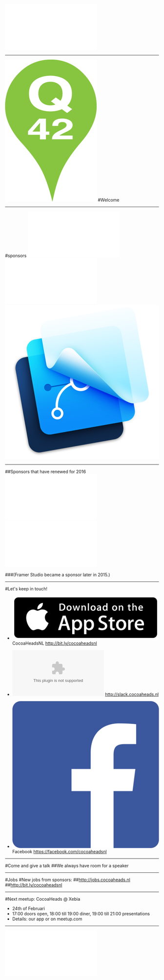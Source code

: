 ![fit](../../Logos/CocoaHeadsNL.pdf)

---
![inline fit center](../../Logos/Q42.png)
#Welcome

---

#sponsors
![inline fit left](../../Logos/egeniq.pdf) ![inline fit right](../../Logos/xebia.pdf)![inline fit right](../../Logos/framerstudio.png)

---

##Sponsors that have renewed for 2016
![inline fit left](../../Logos/egeniq.pdf) ![inline fit right](../../Logos/xebia.pdf)

###(Framer Studio became a sponsor later in 2015.)

---

#Let's keep in touch!

- ![inline](../../Logos/appstore.png) CocoaHeadsNL
http://bit.ly/cocoaheadsnl

- ![inline](../../Logos/slack_cmyk.eps)
http://slack.cocoaheads.nl

- ![inline](../../Logos/Facebook_logo.png) Facebook
https://facebook.com/cocoaheadsnl

---

#Come and give a talk
##We always have room for a speaker

---

#Jobs
#New jobs from sponsors:
##http://jobs.cocoaheads.nl
##http://bit.ly/cocoaheadsnl

---

#Next meetup: CocoaHeads @ Xebia
- 24th of Februari
- 17:00 doors open, 18:00 till 19:00 diner, 19:00 till 21:00 presentations
- Details: our app or on meetup.com

---

![fit](../../Logos/CocoaHeadsNL.pdf)
